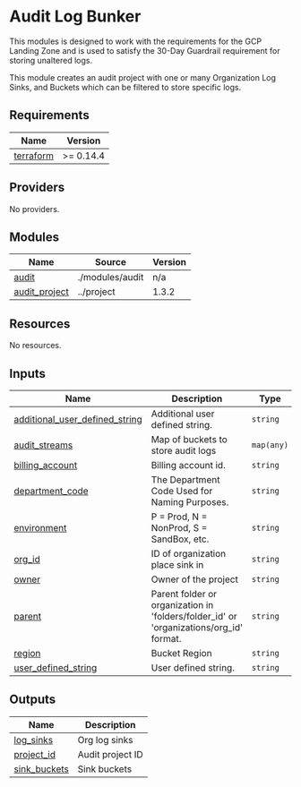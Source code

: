 # Audit Log Bunker
This modules is designed to work with the requirements for the GCP Landing
Zone and is used to satisfy the 30-Day Guardrail requirement for storing unaltered logs.

This module creates an audit project with one or many Organization Log Sinks,
and Buckets which can be filtered to store specific logs.
<!-- BEGINNING OF PRE-COMMIT-TERRAFORM DOCS HOOK -->
## Requirements

| Name | Version |
|------|---------|
| <a name="requirement_terraform"></a> [terraform](#requirement\_terraform) | >= 0.14.4 |

## Providers

No providers.

## Modules

| Name | Source | Version |
|------|--------|---------|
| <a name="module_audit"></a> [audit](#module\_audit) | ./modules/audit | n/a |
| <a name="module_audit_project"></a> [audit\_project](#module\_audit\_project) | ../project | 1.3.2 |

## Resources

No resources.

## Inputs

| Name | Description | Type | Default | Required |
|------|-------------|------|---------|:--------:|
| <a name="input_additional_user_defined_string"></a> [additional\_user\_defined\_string](#input\_additional\_user\_defined\_string) | Additional user defined string. | `string` | `""` | no |
| <a name="input_audit_streams"></a> [audit\_streams](#input\_audit\_streams) | Map of buckets to store audit logs | `map(any)` | n/a | yes |
| <a name="input_billing_account"></a> [billing\_account](#input\_billing\_account) | Billing account id. | `string` | `null` | no |
| <a name="input_department_code"></a> [department\_code](#input\_department\_code) | The Department Code Used for Naming Purposes. | `string` | n/a | yes |
| <a name="input_environment"></a> [environment](#input\_environment) | P = Prod, N = NonProd, S = SandBox, etc. | `string` | n/a | yes |
| <a name="input_org_id"></a> [org\_id](#input\_org\_id) | ID of organization place sink in | `string` | n/a | yes |
| <a name="input_owner"></a> [owner](#input\_owner) | Owner of the project | `string` | `""` | no |
| <a name="input_parent"></a> [parent](#input\_parent) | Parent folder or organization in 'folders/folder\_id' or 'organizations/org\_id' format. | `string` | `null` | no |
| <a name="input_region"></a> [region](#input\_region) | Bucket Region | `string` | n/a | yes |
| <a name="input_user_defined_string"></a> [user\_defined\_string](#input\_user\_defined\_string) | User defined string. | `string` | n/a | yes |

## Outputs

| Name | Description |
|------|-------------|
| <a name="output_log_sinks"></a> [log\_sinks](#output\_log\_sinks) | Org log sinks |
| <a name="output_project_id"></a> [project\_id](#output\_project\_id) | Audit project ID |
| <a name="output_sink_buckets"></a> [sink\_buckets](#output\_sink\_buckets) | Sink buckets |
<!-- END OF PRE-COMMIT-TERRAFORM DOCS HOOK -->
